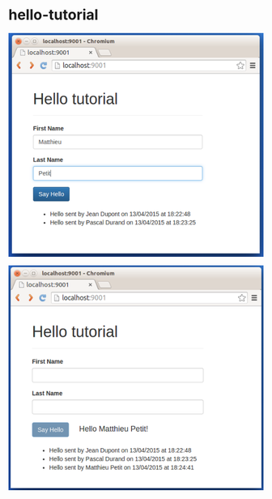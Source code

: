 # hello-tutorial

![Image](/documentation/images/screen1.png)

![Image](/documentation/images/screen2.png)
